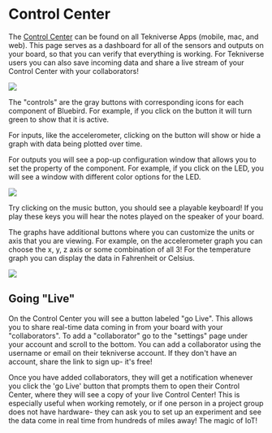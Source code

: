 

# Control Center


The [Control Center](https://tekniverse.teknikio.com/tools/control-center) can be found on all Tekniverse Apps (mobile, mac, and web). This page serves as a dashboard for all of the sensors and outputs on your board, so that you can verify that everything is working. For Tekniverse users you can also save incoming data and share a live stream of your Control Center with your collaborators!

![](/static/getting-started/controlcenter1.jpeg)

The "controls" are the gray buttons with corresponding icons for each component of Bluebird. For example, if you click on the button it will turn green to show that it is active.

For inputs, like the accelerometer, clicking on the button will show or hide a graph with data being plotted over time.

For outputs you will see a pop-up configuration window that allows you to set the property of the component. For example, if you click on the LED, you will see a window with different color options for the LED.

![](/static/getting-started/controlcenter2.jpeg)

Try clicking on the music button, you should see a playable keyboard! If you play these keys you will hear the notes played on the speaker of your board.

The graphs have additional buttons where you can customize the units or axis that you are viewing. For example, on the accelerometer graph you can choose the x, y, z axis or some combination of all 3!
For the temperature graph you can display the data in Fahrenheit or Celsius.

 ![](/static/getting-started/accelerometer.png)

 ## Going "Live"

 On the Control Center you will see a button labeled "go Live". This allows you to share real-time data coming in from your board with your "collaborators". To add a "collaborator" go to the "settings" page under your account and scroll to the bottom. You can add a collaborator using the username or email on their tekniverse account. If they don't have an account, share the link to sign up- it's free!

 Once you have added collaborators, they will get a notification whenever you click the 'go Live' button that prompts them to open their Control Center, where they will see a copy of your live Control Center! This is especially useful when working remotely, or if one person in a project group does not have hardware- they can ask you to set up an experiment and see the data come in real time from hundreds of miles away! The magic of IoT!

